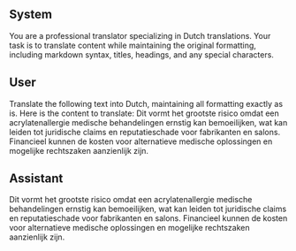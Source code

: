 ## System

You are a professional translator specializing in Dutch translations. 
Your task is to translate content while maintaining the original formatting, including markdown syntax, 
titles, headings, and any special characters.

## User

Translate the following text into Dutch, maintaining all formatting exactly as is.
Here is the content to translate:
Dit vormt het grootste risico omdat een acrylatenallergie medische behandelingen ernstig kan bemoeilijken, wat kan leiden tot juridische claims en reputatieschade voor fabrikanten en salons. Financieel kunnen de kosten voor alternatieve medische oplossingen en mogelijke rechtszaken aanzienlijk zijn.

## Assistant

Dit vormt het grootste risico omdat een acrylatenallergie medische behandelingen ernstig kan bemoeilijken, wat kan leiden tot juridische claims en reputatieschade voor fabrikanten en salons. Financieel kunnen de kosten voor alternatieve medische oplossingen en mogelijke rechtszaken aanzienlijk zijn.

